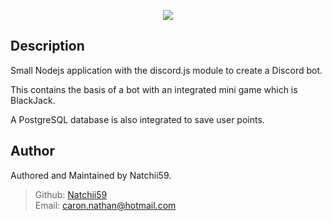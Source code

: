 <p align="center">
  <img src="https://i.ibb.co/0rDjksj/Discord-Bot-Template.png" />
</p>

## Description

Small Nodejs application with the discord.js module to create a Discord bot.

This contains the basis of a bot with an integrated mini game which is BlackJack.

A PostgreSQL database is also integrated to save user points.

## Author

Authored and Maintained by Natchii59.

> Github: [Natchii59](https://github.com/Natchii59) <br />
> Email: caron.nathan@hotmail.com
